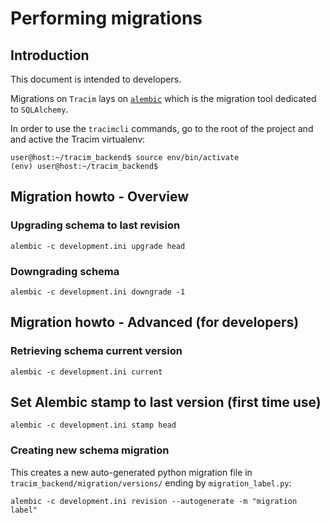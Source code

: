 # Performing migrations #

## Introduction ##

This document is intended to developers.

Migrations on `Tracim` lays on [`alembic`](http://alembic.zzzcomputing.com/en/latest/index.html) which is the migration tool dedicated to `SQLAlchemy`.

In order to use the `tracimcli` commands, go to the root of the project and
and active the Tracim virtualenv:

    user@host:~/tracim_backend$ source env/bin/activate
    (env) user@host:~/tracim_backend$

## Migration howto - Overview ##
   
### Upgrading schema to last revision ###

    alembic -c development.ini upgrade head

### Downgrading schema ###

    alembic -c development.ini downgrade -1

## Migration howto - Advanced (for developers) ##

### Retrieving schema current version ###

    alembic -c development.ini current

## Set Alembic stamp to last version (first time use) ##

    alembic -c development.ini stamp head

### Creating new schema migration ###

This creates a new auto-generated python migration file 
in `tracim_backend/migration/versions/` ending by `migration_label.py`:

    alembic -c development.ini revision --autogenerate -m "migration label"
